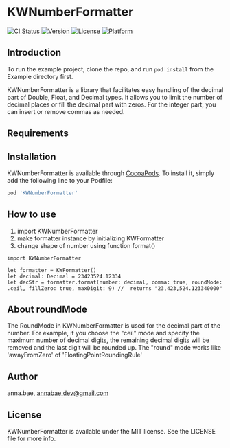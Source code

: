 # KWNumberFormatter

[![CI Status](https://img.shields.io/travis/anna.bae/KWNumberFormatter.svg?style=flat)](https://travis-ci.org/anna.bae/KWNumberFormatter)
[![Version](https://img.shields.io/cocoapods/v/KWNumberFormatter.svg?style=flat)](https://cocoapods.org/pods/KWNumberFormatter)
[![License](https://img.shields.io/cocoapods/l/KWNumberFormatter.svg?style=flat)](https://cocoapods.org/pods/KWNumberFormatter)
[![Platform](https://img.shields.io/cocoapods/p/KWNumberFormatter.svg?style=flat)](https://cocoapods.org/pods/KWNumberFormatter)

## Introduction

To run the example project, clone the repo, and run `pod install` from the Example directory first.

KWNumberFormatter is a library that facilitates easy handling of the decimal part of Double, Float, and Decimal types. It allows you to limit the number of decimal places or fill the decimal part with zeros. For the integer part, you can insert or remove commas as needed.

## Requirements

## Installation

KWNumberFormatter is available through [CocoaPods](https://cocoapods.org). To install
it, simply add the following line to your Podfile:

```ruby
pod 'KWNumberFormatter'
```

## How to use

1. import KWNumberFormatter
2. make formatter instance by initializing KWFormatter
3. change shape of number using function format() 
```
import KWNumberFormatter

let formatter = KWFormatter()
let decimal: Decimal = 23423524.12334
let decStr = formatter.format(number: decimal, comma: true, roundMode: .ceil, fillZero: true, maxDigit: 9) //  returns "23,423,524.123340000"

```

## About roundMode

The RoundMode in KWNumberFormatter is used for the decimal part of the number. For example, if you choose the "ceil" mode and specify the maximum number of decimal digits, the remaining decimal digits will be removed and the last digit will be rounded up.
The "round" mode works like 'awayFromZero' of 'FloatingPointRoundingRule'

## Author

anna.bae, annabae.dev@gmail.com

## License

KWNumberFormatter is available under the MIT license. See the LICENSE file for more info.

